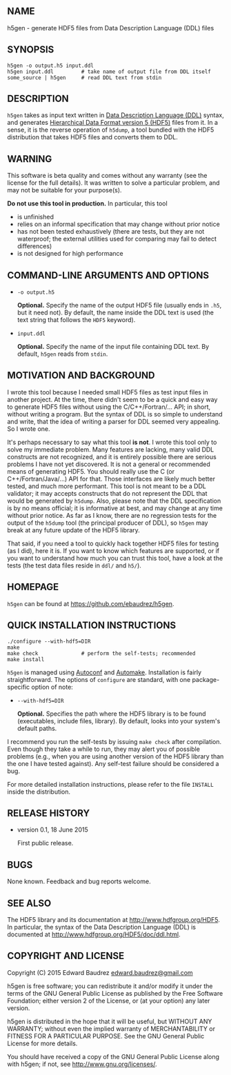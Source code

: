 ## NAME

h5gen - generate HDF5 files from Data Description Language (DDL) files

## SYNOPSIS

    h5gen -o output.h5 input.ddl
    h5gen input.ddl         # take name of output file from DDL itself
    some_source | h5gen     # read DDL text from stdin

## DESCRIPTION

`h5gen` takes as input text written in
[Data Description Language (DDL)](http://www.hdfgroup.org/HDF5/doc/ddl.html)
syntax, and generates
[Hierarchical Data Format version 5 (HDF5)](http://www.hdfgroup.org/HDF5)
files from it. In a sense, it is the reverse operation of `h5dump`, a tool
bundled with the HDF5 distribution that takes HDF5 files and converts them to
DDL.

## WARNING

This software is beta quality and comes without any warranty (see the license
for the full details). It was written to solve a particular problem, and may not
be suitable for your purpose(s).

**Do not use this tool in production.** In particular, this tool

  * is unfinished
  * relies on an informal specification that may change without prior notice
  * has not been tested exhaustively (there are tests, but they are not
    waterproof; the external utilities used for comparing may fail to detect
    differences)
  * is not designed for high performance

## COMMAND-LINE ARGUMENTS AND OPTIONS

  * `-o output.h5`

    **Optional.** Specify the name of the output HDF5 file (usually ends in
    `.h5`, but it need not). By default, the name inside the DDL text is used
    (the text string that follows the `HDF5` keyword).

  * `input.ddl`

    **Optional.** Specify the name of the input file containing DDL text. By
    default, `h5gen` reads from `stdin`.

## MOTIVATION AND BACKGROUND

I wrote this tool because I needed small HDF5 files as test input files in
another project. At the time, there didn't seem to be a quick and easy way to
generate HDF5 files without using the C/C++/Fortran/... API; in short, without
writing a program. But the syntax of DDL is so simple to understand and write,
that the idea of writing a parser for DDL seemed very appealing. So I wrote
one.

It's perhaps necessary to say what this tool __is not__. I wrote this tool only
to solve my immediate problem. Many features are lacking, many valid DDL
constructs are not recognized, and it is entirely possible there are serious
problems I have not yet discovered. It is not a general or recommended means of
generating HDF5. You should really use the C (or C++/Fortran/Java/...) API for
that. Those interfaces are likely much better tested, and much more performant.
This tool is not meant to be a DDL validator; it may accepts constructs that do
not represent the DDL that would be generated by `h5dump`. Also, please note
that the DDL specification is by no means official; it is informative at best,
and may change at any time without prior notice. As far as I know, there are no
regression tests for the output of the `h5dump` tool (the principal producer of
DDL), so `h5gen` may break at any future update of the HDF5 library.

That said, if you need a tool to quickly hack together HDF5 files for testing
(as I did), here it is. If you want to know which features are supported, or if
you want to understand how much you can trust this tool, have a look at the
tests (the test data files reside in `ddl/` and `h5/`).

## HOMEPAGE

`h5gen` can be found at <https://github.com/ebaudrez/h5gen>.

## QUICK INSTALLATION INSTRUCTIONS

    ./configure --with-hdf5=DIR
    make
    make check              # perform the self-tests; recommended
    make install

`h5gen` is managed using [Autoconf](http://www.gnu.org/software/autoconf) and
[Automake](http://www.gnu.org/software/automake). Installation is fairly
straightforward. The options of `configure` are standard, with one
package-specific option of note:

  * `--with-hdf5=DIR`

    **Optional.** Specifies the path where the HDF5 library is to be found
    (executables, include files, library). By default, looks into your system's
    default paths.

I recommend you run the self-tests by issuing `make check` after compilation.
Even though they take a while to run, they may alert you of possible problems
(e.g., when you are using another version of the HDF5 library than the one I
have tested against). Any self-test failure should be considered a bug.

For more detailed installation instructions, please refer to the file `INSTALL`
inside the distribution.

## RELEASE HISTORY

  * version 0.1, 18 June 2015

    First public release.

## BUGS

None known. Feedback and bug reports welcome.

## SEE ALSO

The HDF5 library and its documentation at <http://www.hdfgroup.org/HDF5>. In
particular, the syntax of the Data Description Language (DDL) is documented at
<http://www.hdfgroup.org/HDF5/doc/ddl.html>.

## COPYRIGHT AND LICENSE

Copyright (C) 2015 Edward Baudrez <edward.baudrez@gmail.com>

h5gen is free software; you can redistribute it and/or modify
it under the terms of the GNU General Public License as published by
the Free Software Foundation; either version 2 of the License, or
(at your option) any later version.

h5gen is distributed in the hope that it will be useful,
but WITHOUT ANY WARRANTY; without even the implied warranty of
MERCHANTABILITY or FITNESS FOR A PARTICULAR PURPOSE. See the
GNU General Public License for more details.

You should have received a copy of the GNU General Public License along
with h5gen; if not, see <http://www.gnu.org/licenses/>.
